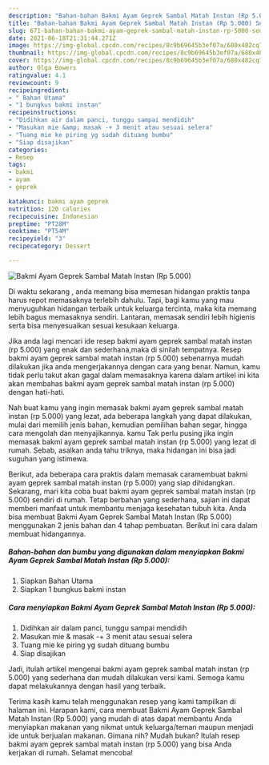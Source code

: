 ```yaml
---
description: "Bahan-bahan Bakmi Ayam Geprek Sambal Matah Instan (Rp 5.000) Sederhana Untuk Jualan"
title: "Bahan-bahan Bakmi Ayam Geprek Sambal Matah Instan (Rp 5.000) Sederhana Untuk Jualan"
slug: 671-bahan-bahan-bakmi-ayam-geprek-sambal-matah-instan-rp-5000-sederhana-untuk-jualan
date: 2021-06-18T21:31:44.271Z
image: https://img-global.cpcdn.com/recipes/8c9b69645b3ef07a/680x482cq70/bakmi-ayam-geprek-sambal-matah-instan-rp-5000-foto-resep-utama.jpg
thumbnail: https://img-global.cpcdn.com/recipes/8c9b69645b3ef07a/680x482cq70/bakmi-ayam-geprek-sambal-matah-instan-rp-5000-foto-resep-utama.jpg
cover: https://img-global.cpcdn.com/recipes/8c9b69645b3ef07a/680x482cq70/bakmi-ayam-geprek-sambal-matah-instan-rp-5000-foto-resep-utama.jpg
author: Olga Bowers
ratingvalue: 4.1
reviewcount: 9
recipeingredient:
- " Bahan Utama"
- "1 bungkus bakmi instan"
recipeinstructions:
- "Didihkan air dalam panci, tunggu sampai mendidih"
- "Masukan mie &amp; masak -+ 3 menit atau sesuai selera"
- "Tuang mie ke piring yg sudah dituang bumbu"
- "Siap disajikan"
categories:
- Resep
tags:
- bakmi
- ayam
- geprek

katakunci: bakmi ayam geprek 
nutrition: 120 calories
recipecuisine: Indonesian
preptime: "PT28M"
cooktime: "PT54M"
recipeyield: "3"
recipecategory: Dessert

---
```



![Bakmi Ayam Geprek Sambal Matah Instan (Rp 5.000)](https://img-global.cpcdn.com/recipes/8c9b69645b3ef07a/680x482cq70/bakmi-ayam-geprek-sambal-matah-instan-rp-5000-foto-resep-utama.jpg)

Di waktu  sekarang , anda memang bisa memesan hidangan praktis tanpa harus repot memasaknya terlebih dahulu. Tapi, bagi kamu yang mau menyuguhkan hidangan terbaik untuk keluarga tercinta, maka kita memang lebih bagus memasaknya sendiri. Lantaran, memasak sendiri lebih higienis serta bisa menyesuaikan sesuai kesukaan keluarga.

Jika anda lagi mencari ide resep bakmi ayam geprek sambal matah instan (rp 5.000) yang enak dan sederhana,maka di sinilah tempatnya. Resep bakmi ayam geprek sambal matah instan (rp 5.000)  sebenarnya mudah dilakukan jika anda mengerjakannya dengan cara yang benar. Namun, kamu tidak perlu takut akan gagal dalam memasaknya 
karena dalam artikel ini kita akan membahas bakmi ayam geprek sambal matah instan (rp 5.000) dengan hati-hati.  



Nah buat kamu yang ingin memasak bakmi ayam geprek sambal matah instan (rp 5.000) yang lezat, ada beberapa langkah yang dapat dilakukan, mulai dari memilih jenis bahan, kemudian pemilihan bahan segar, hingga cara mengolah dan menyajikannya. kamu Tak perlu pusing jika ingin memasak bakmi ayam geprek sambal matah instan (rp 5.000) yang lezat di rumah. Sebab, asalkan anda  tahu triknya, maka hidangan ini bisa jadi suguhan yang istimewa.

Berikut, ada beberapa cara praktis  dalam memasak caramembuat bakmi ayam geprek sambal matah instan (rp 5.000) yang siap dihidangkan. Sekarang, mari kita coba buat bakmi ayam geprek sambal matah instan (rp 5.000) sendiri di rumah. Tetap berbahan yang sederhana, sajian ini dapat memberi manfaat untuk membantu menjaga kesehatan tubuh kita. Anda bisa membuat Bakmi Ayam Geprek Sambal Matah Instan (Rp 5.000) menggunakan 2 jenis bahan dan 4 tahap pembuatan. Berikut ini cara dalam membuat hidangannya.

<!--inarticleads1-->

##### Bahan-bahan dan bumbu yang digunakan dalam menyiapkan Bakmi Ayam Geprek Sambal Matah Instan (Rp 5.000):

1. Siapkan  Bahan Utama
1. Siapkan 1 bungkus bakmi instan




<!--inarticleads2-->

##### Cara menyiapkan Bakmi Ayam Geprek Sambal Matah Instan (Rp 5.000):

1. Didihkan air dalam panci, tunggu sampai mendidih
1. Masukan mie &amp; masak -+ 3 menit atau sesuai selera
1. Tuang mie ke piring yg sudah dituang bumbu
1. Siap disajikan




Jadi, itulah artikel mengenai  bakmi ayam geprek sambal matah instan (rp 5.000)  yang sederhana dan mudah dilakukan versi kami. Semoga kamu dapat melakukannya dengan hasil yang terbaik. 

Terima kasih kamu telah menggunakan resep yang kami tampilkan di halaman ini. Harapan kami, cara membuat  Bakmi Ayam Geprek Sambal Matah Instan (Rp 5.000) yang mudah di atas dapat membantu Anda menyiapkan makanan yang nikmat untuk keluarga/teman maupun menjadi ide untuk berjualan makanan. Gimana nih? Mudah bukan? Itulah resep bakmi ayam geprek sambal matah instan (rp 5.000) yang bisa Anda kerjakan di rumah. Selamat mencoba!

